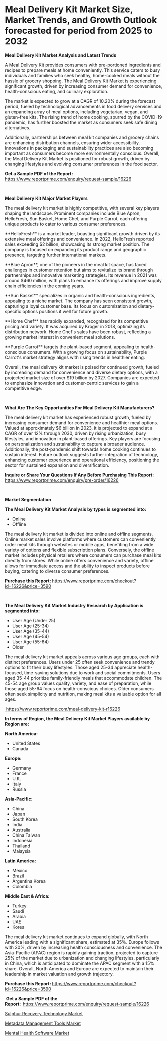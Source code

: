 <p><h1>Meal Delivery Kit Market Size, Market Trends, and Growth Outlook forecasted for period from 2025 to 2032</h1></p><p><strong>Meal Delivery Kit Market Analysis and Latest Trends</strong></p>
<p><p>A Meal Delivery Kit provides consumers with pre-portioned ingredients and recipes to prepare meals at home conveniently. This service caters to busy individuals and families who seek healthy, home-cooked meals without the hassle of grocery shopping. The Meal Delivery Kit Market is experiencing significant growth, driven by increasing consumer demand for convenience, health-conscious eating, and culinary exploration.</p><p>The market is expected to grow at a CAGR of 10.20% during the forecast period, fueled by technological advancements in food delivery services and an expanding array of meal options, including vegetarian, vegan, and gluten-free kits. The rising trend of home cooking, spurred by the COVID-19 pandemic, has further boosted the market as consumers seek safe dining alternatives. </p><p>Additionally, partnerships between meal kit companies and grocery chains are enhancing distribution channels, ensuring wider accessibility. Innovations in packaging and sustainability practices are also becoming important as consumers become more environmentally conscious. Overall, the Meal Delivery Kit Market is positioned for robust growth, driven by changing lifestyles and evolving consumer preferences in the food sector.</p></p>
<p><strong>Get a Sample PDF of the Report:&nbsp;</strong> <a href="https://www.reportprime.com/enquiry/request-sample/16226?utm_campaign=2138&utm_medium=2&utm_source=Github&utm_content=ia&utm_term=20032025&utm_id=meal-delivery-kit">https://www.reportprime.com/enquiry/request-sample/16226</a></p>
<p>&nbsp;</p>
<p><strong>Meal Delivery Kit Major Market Players</strong></p>
<p><p>The meal delivery kit market is highly competitive, with several key players shaping the landscape. Prominent companies include Blue Apron, HelloFresh, Sun Basket, Home Chef, and Purple Carrot, each offering unique products to cater to various consumer preferences.</p><p>**HelloFresh** is a market leader, boasting significant growth driven by its extensive meal offerings and convenience. In 2022, HelloFresh reported sales exceeding $2 billion, showcasing its strong market position. The company is focused on expanding its product range and geographic presence, targeting further international markets.</p><p>**Blue Apron**, one of the pioneers in the meal kit space, has faced challenges in customer retention but aims to revitalize its brand through partnerships and innovative marketing strategies. Its revenue in 2021 was around $460 million, with plans to enhance its offerings and improve supply chain efficiencies in the coming years.</p><p>**Sun Basket** specializes in organic and health-conscious ingredients, appealing to a niche market. The company has seen consistent growth, capturing a loyal customer base. Its focus on customization and dietary-specific options positions it well for future growth.</p><p>**Home Chef** has rapidly expanded, recognized for its competitive pricing and variety. It was acquired by Kroger in 2018, optimizing its distribution network. Home Chef's sales have been robust, reflecting a growing market interest in convenient meal solutions.</p><p>**Purple Carrot** targets the plant-based segment, appealing to health-conscious consumers. With a growing focus on sustainability, Purple Carrot's market strategy aligns with rising trends in healthier eating.</p><p>Overall, the meal delivery kit market is poised for continued growth, fueled by increasing demand for convenience and diverse dietary options, with a projected market size of over $19 billion by 2027. Companies are expected to emphasize innovation and customer-centric services to gain a competitive edge.</p></p>
<p>&nbsp;</p>
<p><strong>What Are The Key Opportunities For Meal Delivery Kit Manufacturers?</strong></p>
<p><p>The meal delivery kit market has experienced robust growth, fueled by increasing consumer demand for convenience and healthier meal options. Valued at approximately $6 billion in 2023, it is projected to expand at a CAGR of over 12% through 2030, driven by rising urbanization, busy lifestyles, and innovation in plant-based offerings. Key players are focusing on personalization and sustainability to capture a broader audience. Additionally, the post-pandemic shift towards home cooking continues to sustain interest. Future outlook suggests further integration of technology, enhancing customer experience and operational efficiency, positioning the sector for sustained expansion and diversification.</p></p>
<p><strong>Inquire or Share Your Questions If Any Before Purchasing This Report:</strong> <a href="https://www.reportprime.com/enquiry/pre-order/16226?utm_campaign=2138&utm_medium=2&utm_source=Github&utm_content=ia&utm_term=20032025&utm_id=meal-delivery-kit">https://www.reportprime.com/enquiry/pre-order/16226</a></p>
<p>&nbsp;</p>
<p><strong>Market Segmentation</strong></p>
<p><strong>The Meal Delivery Kit Market Analysis by types is segmented into:</strong></p>
<p><ul><li>Online</li><li>Offline</li></ul></p>
<p><p>The meal delivery kit market is divided into online and offline segments. Online market sales involve platforms where customers can conveniently order meal kits through websites or mobile apps, benefiting from a wide variety of options and flexible subscription plans. Conversely, the offline market includes physical retailers where consumers can purchase meal kits directly from stores. While online offers convenience and variety, offline allows for immediate access and the ability to inspect products before buying, catering to diverse consumer preferences.</p></p>
<p><strong>Purchase this Report:&nbsp;</strong><a href="https://www.reportprime.com/checkout?id=16226&price=3590&utm_campaign=2138&utm_medium=2&utm_source=Github&utm_content=ia&utm_term=20032025&utm_id=meal-delivery-kit">https://www.reportprime.com/checkout?id=16226&price=3590</a></p>
<p>&nbsp;</p>
<p><strong>The Meal Delivery Kit Market Industry Research by Application is segmented into:</strong></p>
<p><ul><li>User Age (Under 25)</li><li>User Age (25-34)</li><li>User Age (35-44)</li><li>User Age (45-54)</li><li>User Age (55-64)</li><li>Older</li></ul></p>
<p><p>The meal delivery kit market appeals across various age groups, each with distinct preferences. Users under 25 often seek convenience and trendy options to fit their busy lifestyles. Those aged 25-34 appreciate health-focused, time-saving solutions due to work and social commitments. Users aged 35-44 prioritize family-friendly meals that accommodate children. The 45-54 age group values quality, variety, and ease of preparation, while those aged 55-64 focus on health-conscious choices. Older consumers often seek simplicity and nutrition, making meal kits a valuable option for all ages.</p></p>
<p><a href="https://www.reportprime.com/meal-delivery-kit-r16226?utm_campaign=2138&utm_medium=2&utm_source=Github&utm_content=ia&utm_term=20032025&utm_id=meal-delivery-kit">&nbsp;https://www.reportprime.com/meal-delivery-kit-r16226</a></p>
<p><strong>In terms of Region, the Meal Delivery Kit Market Players available by Region are:</strong></p>
<p>
    <p> <strong> North America: </strong>
        <ul>
            <li>United States</li>
            <li>Canada</li>
        </ul>
        </p> 
    <p> <strong> Europe: </strong>
        <ul>
            <li>Germany</li>
            <li>France</li>
            <li>U.K.</li>
            <li>Italy</li>
            <li>Russia</li>
        </ul>
        </p> 
    <p> <strong> Asia-Pacific: </strong>
        <ul>
            <li>China</li>
            <li>Japan</li>
            <li>South Korea</li>
            <li>India</li>
            <li>Australia</li>
            <li>China Taiwan</li>
            <li>Indonesia</li>
            <li>Thailand</li>
            <li>Malaysia</li>
        </ul>
        </p> 
    <p> <strong> Latin America: </strong>
        <ul>
            <li>Mexico</li>
            <li>Brazil</li>
            <li>Argentina Korea</li>
            <li>Colombia</li>
        </ul>
        </p> 
    <p> <strong> Middle East & Africa: </strong>
        <ul>
            <li>Turkey</li>
            <li>Saudi</li>
            <li>Arabia</li>
            <li>UAE</li>
            <li>Korea</li>
        </ul>
    </p>
    </p>
<p><p>The meal delivery kit market continues to expand globally, with North America leading with a significant share, estimated at 35%. Europe follows with 30%, driven by increasing health consciousness and convenience. The Asia-Pacific (APAC) region is rapidly gaining traction, projected to capture 25% of the market due to urbanization and changing lifestyles, particularly in China, which is anticipated to dominate the APAC segment with a 15% share. Overall, North America and Europe are expected to maintain their leadership in market valuation and growth trajectory.</p></p>
<p><strong>Purchase this Report: </strong><a href="https://www.reportprime.com/checkout?id=16226&price=3590&utm_campaign=2138&utm_medium=2&utm_source=Github&utm_content=ia&utm_term=20032025&utm_id=meal-delivery-kit">https://www.reportprime.com/checkout?id=16226&price=3590</a></p>
<p>&nbsp;<strong>Get a Sample PDF of the Report:&nbsp;&nbsp;</strong><a href="https://www.reportprime.com/enquiry/request-sample/16226?utm_campaign=2138&utm_medium=2&utm_source=Github&utm_content=ia&utm_term=20032025&utm_id=meal-delivery-kit">https://www.reportprime.com/enquiry/request-sample/16226</a></p>
<p><strong></strong></p>
<p><p><a href="https://github.com/wwwkeltoum/Market-Research-Report-List-5/blob/main/sulphur-recovery-technology-market.md?utm_campaign=2138&utm_medium=2&utm_source=Github&utm_content=ia&utm_term=20032025&utm_id=meal-delivery-kit">Sulphur Recovery Technology Market</a></p><p><a href="https://github.com/joannesouthgate/Market-Research-Report-List-5/blob/main/metadata-management-tools-market.md?utm_campaign=2138&utm_medium=2&utm_source=Github&utm_content=ia&utm_term=20032025&utm_id=meal-delivery-kit">Metadata Management Tools Market</a></p><p><a href="https://github.com/sofayahoo2023/Market-Research-Report-List-7/blob/main/mental-health-software-market.md?utm_campaign=2138&utm_medium=2&utm_source=Github&utm_content=ia&utm_term=20032025&utm_id=meal-delivery-kit">Mental Health Software Market</a></p></p>